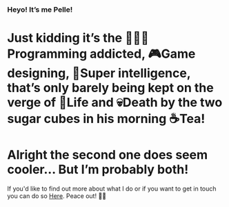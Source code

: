 ### Heyo! It’s me Pelle!

# Just kidding it’s the 👨🏻‍💻Programming addicted, 🎮Game designing, 🧠Super intelligence, that’s only barely being kept on the verge of 🌱Life and 💀Death by the two sugar cubes in his morning ☕Tea!

# Alright the second one does seem cooler... But I’m probably both!



If you'd like to find out more about what I do or if you want to get in touch you can do so [Here](http://www.stupidplusplus.com).
Peace out! ✌🏻
